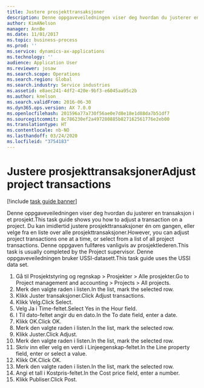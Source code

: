 ```yaml
---
title: Justere prosjekttransaksjoner
description: Denne oppgaveveiledningen viser deg hvordan du justerer en transaksjon i et prosjekt.
author: KimANelson
manager: AnnBe
ms.date: 11/01/2017
ms.topic: business-process
ms.prod: ''
ms.service: dynamics-ax-applications
ms.technology: ''
audience: Application User
ms.reviewer: josaw
ms.search.scope: Operations
ms.search.region: Global
ms.search.industry: Service industries
ms.assetid: e8aec241-4df2-420e-9bf3-e6045aa95c2b
ms.author: knelson
ms.search.validFrom: 2016-06-30
ms.dyn365.ops.version: AX 7.0.0
ms.openlocfilehash: 201596a77a730f56ae0e7d8e18e1d88da7b51df7
ms.sourcegitcommit: 8c786230ef2a497280885b827162561776e2eb00
ms.translationtype: HT
ms.contentlocale: nb-NO
ms.lasthandoff: 03/24/2020
ms.locfileid: "3754183"
---
```

# <a name="adjust-project-transactions"></a><span data-ttu-id="0447f-103">Justere prosjekttransaksjoner</span><span class="sxs-lookup"><span data-stu-id="0447f-103">Adjust project transactions</span></span>

[!include [task guide banner](../../includes/task-guide-banner.md)]

<span data-ttu-id="0447f-104">Denne oppgaveveiledningen viser deg hvordan du justerer en transaksjon i et prosjekt.</span><span class="sxs-lookup"><span data-stu-id="0447f-104">This task guide shows you how to adjust a transaction on a project.</span></span> <span data-ttu-id="0447f-105">Du kan imidlertid justere prosjekttransaksjoner én om gangen, eller velge fra en liste over alle prosjekttransaksjoner.</span><span class="sxs-lookup"><span data-stu-id="0447f-105">However, you can adjust project transactions one at a time, or select from a list of all project transactions.</span></span> <span data-ttu-id="0447f-106">Denne oppgaven fullføres vanligvis av prosjektlederen.</span><span class="sxs-lookup"><span data-stu-id="0447f-106">This task is usually completed by the Project supervisor.</span></span> <span data-ttu-id="0447f-107">Denne oppgaveveiledningen bruker USSI-datasett.</span><span class="sxs-lookup"><span data-stu-id="0447f-107">This task guide uses the USSI data set.</span></span>

1. <span data-ttu-id="0447f-108">Gå til Prosjektstyring og regnskap > Prosjekter > Alle prosjekter.</span><span class="sxs-lookup"><span data-stu-id="0447f-108">Go to Project management and accounting > Projects > All projects.</span></span> 
2. <span data-ttu-id="0447f-109">Merk den valgte raden i listen.</span><span class="sxs-lookup"><span data-stu-id="0447f-109">In the list, mark the selected row.</span></span> 
3. <span data-ttu-id="0447f-110">Klikk Juster transaksjoner.</span><span class="sxs-lookup"><span data-stu-id="0447f-110">Click Adjust transactions.</span></span> 
4. <span data-ttu-id="0447f-111">Klikk Velg.</span><span class="sxs-lookup"><span data-stu-id="0447f-111">Click Select.</span></span> 
5. <span data-ttu-id="0447f-112">Velg Ja i Time-feltet.</span><span class="sxs-lookup"><span data-stu-id="0447f-112">Select Yes in the Hour field.</span></span> 
6. <span data-ttu-id="0447f-113">I Til dato-feltet angir du en dato.</span><span class="sxs-lookup"><span data-stu-id="0447f-113">In the To date field, enter a date.</span></span> 
7. <span data-ttu-id="0447f-114">Klikk OK.</span><span class="sxs-lookup"><span data-stu-id="0447f-114">Click OK.</span></span> 
8. <span data-ttu-id="0447f-115">Merk den valgte raden i listen.</span><span class="sxs-lookup"><span data-stu-id="0447f-115">In the list, mark the selected row.</span></span> 
9. <span data-ttu-id="0447f-116">Klikk Juster.</span><span class="sxs-lookup"><span data-stu-id="0447f-116">Click Adjust.</span></span> 
10. <span data-ttu-id="0447f-117">Merk den valgte raden i listen.</span><span class="sxs-lookup"><span data-stu-id="0447f-117">In the list, mark the selected row.</span></span> 
11. <span data-ttu-id="0447f-118">Skriv inn eller velg en verdi i Linjeegenskap-feltet.</span><span class="sxs-lookup"><span data-stu-id="0447f-118">In the Line property field, enter or select a value.</span></span> 
12. <span data-ttu-id="0447f-119">Klikk OK.</span><span class="sxs-lookup"><span data-stu-id="0447f-119">Click OK.</span></span> 
13. <span data-ttu-id="0447f-120">Merk den valgte raden i listen.</span><span class="sxs-lookup"><span data-stu-id="0447f-120">In the list, mark the selected row.</span></span> 
14. <span data-ttu-id="0447f-121">Angi et tall i Kostpris-feltet.</span><span class="sxs-lookup"><span data-stu-id="0447f-121">In the Cost price field, enter a number.</span></span> 
15. <span data-ttu-id="0447f-122">Klikk Publiser.</span><span class="sxs-lookup"><span data-stu-id="0447f-122">Click Post.</span></span> 
